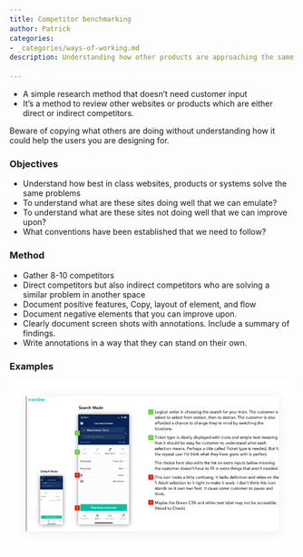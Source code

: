 ```yaml
---
title: Competitor benchmarking
author: Patrick
categories:
- _categories/ways-of-working.md
description: Understanding how other products are approaching the same problem.

---
```

* A simple research method that doesn’t need customer input
* It’s a method to review other websites or products which are either direct or indirect competitors.

Beware of copying what others are doing without understanding how it could help the users you are designing for.

### Objectives

* Understand how best in class websites, products or systems solve the same problems
* To understand what are these sites doing well that we can emulate?
* To understand what are these sites not doing well that we can improve upon?
* What conventions have been established that we need to follow?

### Method

* Gather 8-10 competitors
* Direct competitors but also indirect competitors who are solving a similar problem in another space
* Document positive features, Copy, layout of element, and flow
* Document negative elements that you can improve upon.
* Clearly document screen shots with annotations. Include a summary of findings.
* Write annotations in a way that they can stand on their own.

### Examples

![Competitor benchmark](/images/competitor.jpg)